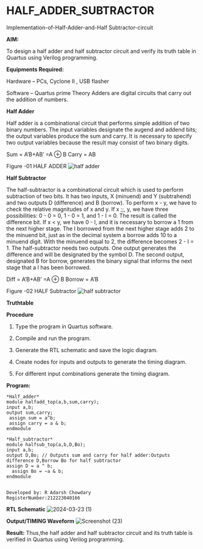 # HALF_ADDER_SUBTRACTOR

Implementation-of-Half-Adder-and-Half Subtractor-circuit

**AIM:**

To design a half adder and half subtractor circuit and verify its truth table in Quartus using Verilog programming.

**Equipments Required:**

Hardware – PCs, Cyclone II , USB flasher 

Software – Quartus prime Theory Adders are digital circuits that carry out the addition of numbers.

**Half Adder**

Half adder is a combinational circuit that performs simple addition of two binary numbers. The input variables designate the augend and addend bits; the output variables produce the sum and carry. It is necessary to specify two output variables because the result may consist of two binary digits.

Sum = A’B+AB’ =A ⊕ B Carry = AB



Figure -01 HALF ADDER
![half adder](https://github.com/ADARSH778/HALF_ADDER_SUBTRACTOR/assets/149347361/eae43133-3f41-4174-a9bb-4f3ef3a8c5ef)

**Half Subtractor**

The half-subtractor is a combinational circuit which is used to perform subtraction of two bits. It has two inputs, X (minuend) and Y (subtrahend) and two outputs D (difference) and B (borrow). To perform x - y, we have to check the relative magnitudes of x and y. If x ;;, y, we have three possibilities: 0 - 0 = 0, 1 - 0 = 1, and 1 - I = 0. The result is called the difference bit. If x < y, we have 0 - I, and it is necessary to borrow a 1 from the next higher stage. The I borrowed from the next higher stage adds 2 to the minuend bit, just as in the decimal system a borrow adds 10 to a minuend digit. With the minuend equal to 2, the difference becomes 2 - I = 1. The half-subtractor needs two outputs. One output generates the difference and will be designated by the symbol D. The second output, designated B for borrow, generates the binary signal that informs the next stage that a I has been borrowed. 

Diff = A’B+AB’ =A ⊕ B
Borrow = A’B



Figure -02 HALF Subtractor
![half subtractor](https://github.com/ADARSH778/HALF_ADDER_SUBTRACTOR/assets/149347361/2f37a0dd-1a1a-40f5-b931-3c07c1f561b8)

**Truthtable**

**Procedure**

1.	Type the program in Quartus software.

2.	Compile and run the program.

3.	Generate the RTL schematic and save the logic diagram.

4.	Create nodes for inputs and outputs to generate the timing diagram.

5.	For different input combinations generate the timing diagram.


**Program:**
```
*Half_adder*
module halfadd_top(a,b,sum,carry);
input a,b;
output sum,carry; 
 assign sum = a^b;
 assign carry = a & b;
endmodule

*Half_subtractor*
module halfsub_top(a,b,D,Bo);
input a,b;
output D,Bo; // Outputs sum and carry for half adder:Outputs difference D,Borrow Bo for half subtractor
assign D = a ^ b;
  assign Bo = ~a & b;
endmodule


Developed by: R Adarsh Chowdary
RegisterNumber:212223040166
```
**RTL Schematic**
![2024-03-23 (1)](https://github.com/ADARSH778/HALF_ADDER_SUBTRACTOR/assets/149347361/94a6cf76-9b83-41bd-91ef-a85727e0e760)

**Output/TIMING Waveform**
![Screenshot (23)](https://github.com/ADARSH778/HALF_ADDER_SUBTRACTOR/assets/149347361/96cd6dc8-8295-492a-affc-3bd5802c0c9e)

**Result:**
Thus,the  half adder and half subtractor circuit and its truth table is verified in Quartus using Verilog programming.
